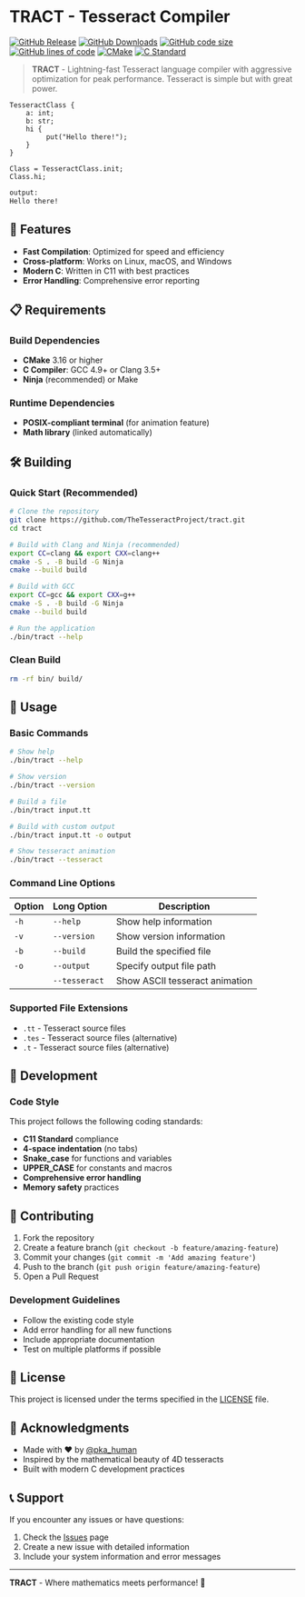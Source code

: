 # TRACT - Tesseract Compiler

[![GitHub Release](https://img.shields.io/github/v/release/TheTesseractProject/tract?style=plastic)](https://github.com/TheTesseractProject/tract/releases)
[![GitHub Downloads](https://img.shields.io/github/downloads/TheTesseractProject/tract/total?style=plastic)](https://github.com/TheTesseractProject/tract/releases)
[![GitHub code size](https://img.shields.io/github/languages/code-size/TheTesseractProject/tract?style=plastic)](https://github.com/TheTesseractProject/tract)
[![GitHub lines of code](https://tokei.rs/b1/github/TheTesseractProject/tract)](https://github.com/TheTesseractProject/tract)
[![CMake](https://img.shields.io/badge/CMake-3.16+-blue.svg?style=plastic)](https://cmake.org/)
[![C Standard](https://img.shields.io/badge/C-11-blue.svg?style=plastic)](https://en.wikipedia.org/wiki/C11_(C_standard_revision))

> **TRACT** - Lightning-fast Tesseract language compiler with aggressive optimization for peak performance. Tesseract is simple but with great power.

```tesseract
TesseractClass {
    a: int;
    b: str;
    hi {
         put("Hello there!");
    }
}

Class = TesseractClass.init;
Class.hi;
```

```txt
output:
Hello there!
```


## 🚀 Features

- **Fast Compilation**: Optimized for speed and efficiency
- **Cross-platform**: Works on Linux, macOS, and Windows
- **Modern C**: Written in C11 with best practices
- **Error Handling**: Comprehensive error reporting

## 📋 Requirements

### Build Dependencies
- **CMake** 3.16 or higher
- **C Compiler**: GCC 4.9+ or Clang 3.5+
- **Ninja** (recommended) or Make

### Runtime Dependencies
- **POSIX-compliant terminal** (for animation feature)
- **Math library** (linked automatically)

## 🛠️ Building

### Quick Start (Recommended)
```bash
# Clone the repository
git clone https://github.com/TheTesseractProject/tract.git
cd tract
```

```bash
# Build with Clang and Ninja (recommended)
export CC=clang && export CXX=clang++
cmake -S . -B build -G Ninja
cmake --build build
```

```bash
# Build with GCC
export CC=gcc && export CXX=g++
cmake -S . -B build -G Ninja
cmake --build build
```

```bash
# Run the application
./bin/tract --help
```

### Clean Build
```bash
rm -rf bin/ build/
```

## 🎯 Usage

### Basic Commands

```bash
# Show help
./bin/tract --help

# Show version
./bin/tract --version

# Build a file
./bin/tract input.tt

# Build with custom output
./bin/tract input.tt -o output

# Show tesseract animation
./bin/tract --tesseract
```

### Command Line Options

| Option | Long Option | Description |
|--------|-------------|-------------|
| `-h` | `--help` | Show help information |
| `-v` | `--version` | Show version information |
| `-b` | `--build` | Build the specified file |
| `-o` | `--output` | Specify output file path |
| | `--tesseract` | Show ASCII tesseract animation |

### Supported File Extensions

- `.tt` - Tesseract source files
- `.tes` - Tesseract source files (alternative)
- `.t` - Tesseract source files (alternative)

## 🧪 Development

### Code Style

This project follows the following coding standards:
- **C11 Standard** compliance
- **4-space indentation** (no tabs)
- **Snake_case** for functions and variables
- **UPPER_CASE** for constants and macros
- **Comprehensive error handling**
- **Memory safety** practices

## 🤝 Contributing

1. Fork the repository
2. Create a feature branch (`git checkout -b feature/amazing-feature`)
3. Commit your changes (`git commit -m 'Add amazing feature'`)
4. Push to the branch (`git push origin feature/amazing-feature`)
5. Open a Pull Request

### Development Guidelines

- Follow the existing code style
- Add error handling for all new functions
- Include appropriate documentation
- Test on multiple platforms if possible

## 📄 License

This project is licensed under the terms specified in the [LICENSE](LICENSE) file.

## 🙏 Acknowledgments

- Made with ❤️ by [@pka_human](https://github.com/TheTesseractProject)
- Inspired by the mathematical beauty of 4D tesseracts
- Built with modern C development practices

## 📞 Support

If you encounter any issues or have questions:

1. Check the [Issues](https://github.com/TheTesseractProject/tract/issues) page
2. Create a new issue with detailed information
3. Include your system information and error messages

---

**TRACT** - Where mathematics meets performance! 🚀 
